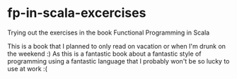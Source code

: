 # fp-in-scala-excercises
Trying out the exercises in the book Functional Programming in Scala

This is a book that I planned to only read on vacation or when I'm drunk on the weekend :) As this is a fantastic book about a fantastic style of programming 
using a fantastic language that I probably won't be so lucky to use at work :(
